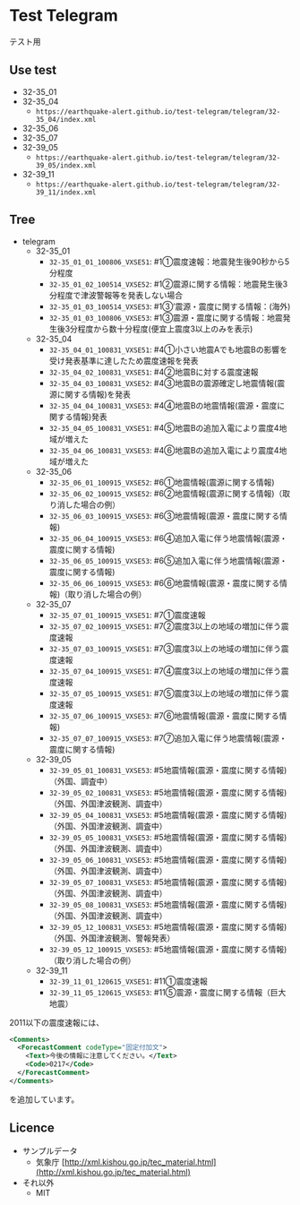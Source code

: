 # Test Telegram

テスト用

## Use test

- 32-35_01
- 32-35_04
  - `https://earthquake-alert.github.io/test-telegram/telegram/32-35_04/index.xml`
- 32-35_06
- 32-35_07
- 32-39_05
  - `https://earthquake-alert.github.io/test-telegram/telegram/32-39_05/index.xml`
- 32-39_11
  - `https://earthquake-alert.github.io/test-telegram/telegram/32-39_11/index.xml`

## Tree

- telegram
  - 32-35_01
    - `32-35_01_01_100806_VXSE51`: #1①震度速報：地震発生後90秒から5分程度
    - `32-35_01_02_100514_VXSE52`: #1②震源に関する情報：地震発生後3分程度で津波警報等を発表しない場合
    - `32-35_01_03_100514_VXSE53`: #1③’震源・震度に関する情報：(海外)
    - `32-35_01_03_100806_VXSE53`: #1③震源・震度に関する情報：地震発生後3分程度から数十分程度(便宜上震度3以上のみを表示)
  - 32-35_04
    - `32-35_04_01_100831_VXSE51`: #4①小さい地震Aでも地震Bの影響を受け発表基準に達したため震度速報を発表
    - `32-35_04_02_100831_VXSE51`: #4②地震Bに対する震度速報
    - `32-35_04_03_100831_VXSE52`: #4③地震Bの震源確定し地震情報(震源に関する情報)を発表
    - `32-35_04_04_100831_VXSE53`: #4④地震Bの地震情報(震源・震度に関する情報)発表
    - `32-35_04_05_100831_VXSE51`: #4⑤地震Bの追加入電により震度4地域が増えた
    - `32-35_04_06_100831_VXSE53`: #4⑥地震Bの追加入電により震度4地域が増えた
  - 32-35_06
    - `32-35_06_01_100915_VXSE52`: #6①地震情報(震源に関する情報)
    - `32-35_06_02_100915_VXSE52`: #6②地震情報(震源に関する情報)（取り消した場合の例）
    - `32-35_06_03_100915_VXSE53`: #6③地震情報(震源・震度に関する情報)
    - `32-35_06_04_100915_VXSE53`: #6④追加入電に伴う地震情報(震源・震度に関する情報)
    - `32-35_06_05_100915_VXSE53`: #6⑤追加入電に伴う地震情報(震源・震度に関する情報)
    - `32-35_06_06_100915_VXSE53`: #6⑥地震情報(震源・震度に関する情報)（取り消した場合の例）
  - 32-35_07
    - `32-35_07_01_100915_VXSE51`: #7①震度速報
    - `32-35_07_02_100915_VXSE51`: #7②震度3以上の地域の増加に伴う震度速報
    - `32-35_07_03_100915_VXSE51`: #7③震度3以上の地域の増加に伴う震度速報
    - `32-35_07_04_100915_VXSE51`: #7④震度3以上の地域の増加に伴う震度速報
    - `32-35_07_05_100915_VXSE51`: #7⑤震度3以上の地域の増加に伴う震度速報
    - `32-35_07_06_100915_VXSE53`: #7⑥地震情報(震源・震度に関する情報)
    - `32-35_07_07_100915_VXSE53`: #7⑦追加入電に伴う地震情報(震源・震度に関する情報)
  - 32-39_05
    - `32-39_05_01_100831_VXSE53`: #5地震情報(震源・震度に関する情報)（外国、調査中）
    - `32-39_05_02_100831_VXSE53`: #5地震情報(震源・震度に関する情報)（外国、外国津波観測、調査中）
    - `32-39_05_04_100831_VXSE53`: #5地震情報(震源・震度に関する情報)（外国、外国津波観測、調査中）
    - `32-39_05_05_100831_VXSE53`: #5地震情報(震源・震度に関する情報)（外国、外国津波観測、調査中）
    - `32-39_05_06_100831_VXSE53`: #5地震情報(震源・震度に関する情報)（外国、外国津波観測、調査中）
    - `32-39_05_07_100831_VXSE53`: #5地震情報(震源・震度に関する情報)（外国、外国津波観測、調査中）
    - `32-39_05_08_100831_VXSE53`: #5地震情報(震源・震度に関する情報)（外国、外国津波観測、調査中）
    - `32-39_05_12_100831_VXSE53`: #5地震情報(震源・震度に関する情報)（外国、外国津波観測、警報発表）
    - `32-39_05_12_100915_VXSE53`: #5地震情報(震源・震度に関する情報)（取り消した場合の例）
  - 32-39_11
    - `32-39_11_01_120615_VXSE51`: #11①震度速報
    - `32-39_11_05_120615_VXSE53`: #11⑤震源・震度に関する情報（巨大地震）

2011以下の震度速報には、

```xml
<Comments>
  <ForecastComment codeType="固定付加文">
    <Text>今後の情報に注意してください。</Text>
    <Code>0217</Code>
  </ForecastComment>
</Comments>
```

を追加しています。

## Licence

- サンプルデータ
  - 気象庁 [http://xml.kishou.go.jp/tec_material.html](http://xml.kishou.go.jp/tec_material.html)
- それ以外
  - MIT
